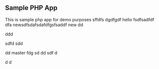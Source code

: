## Sample PHP App 
This is sample php app for demo purposes
sffdfs
dgdfgdf
hello
fsdfsadfdf
dfa
newsdfsdafsdafdfgsfsaddf
 new
dd

ddd


sdfd
sdd

dd
master
fdg
sd
dd
sdf
d

d
d
